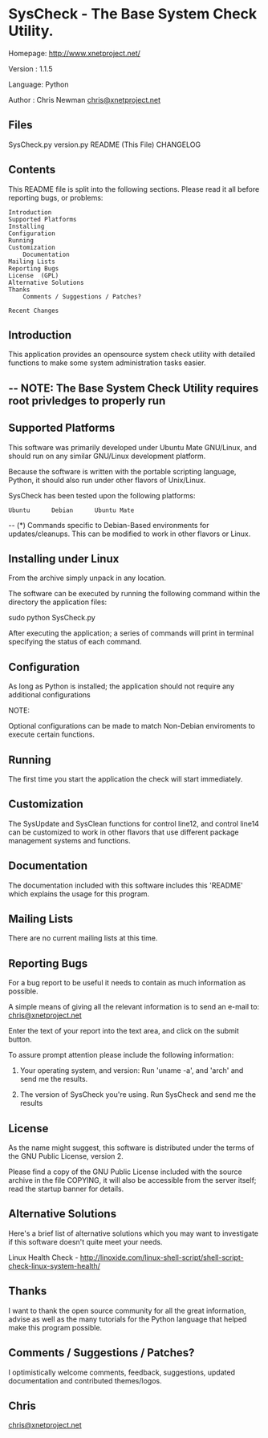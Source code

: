 
SysCheck - The Base System Check Utility.
=========================================

Homepage: http://www.xnetproject.net/

Version : 1.1.5

Language: Python

Author  : Chris Newman <chris@xnetproject.net>

Files
-----

SysCheck.py
version.py
README (This File)
CHANGELOG

Contents
--------

   This README file is split into the following sections.
 Please read it all before reporting bugs, or problems:

	Introduction
	Supported Platforms
	Installing
	Configuration
	Running
	Customization
        Documentation   
	Mailing Lists
	Reporting Bugs
	License  (GPL)
	Alternative Solutions
	Thanks
        Comments / Suggestions / Patches?

	Recent Changes


Introduction
------------

  This application provides an opensource system check utility with detailed
functions to make some system administration tasks easier.


--
 NOTE: The Base System Check Utility requires root privledges to properly run
-


Supported Platforms
-------------------

  This software was primarily developed under Ubuntu Mate GNU/Linux, and 
 should run on any similar GNU/Linux development platform.

  Because the software is written with the portable scripting
 language, Python, it should also run under other flavors of Unix/Linux.

  SysCheck has been tested upon the following platforms:

	Ubuntu  	Debian		Ubuntu Mate		


 
   --
  (*) Commands specific to Debian-Based environments for updates/cleanups.
This can be modified to work in other flavors or Linux.



Installing under Linux
---------------------

  From the archive simply unpack in any location.

  The software can be executed by running the following command within the
directory the application files:

sudo python SysCheck.py

  After executing the application; a series of commands will print in 
terminal specifying the status of each command.


Configuration
-------------

  As long as Python is installed; the application should not require any
additional configurations

NOTE:

  Optional configurations can be made to match Non-Debian enviroments to
execute certain functions.


Running
-------

  The first time you start the application the check will start 
immediately.


Customization
-------------

  The SysUpdate and SysClean functions for control line12, and control
line14 can be customized to work in other flavors that use different package
management systems and functions.


Documentation
-------------

  The documentation included with this software includes this
 'README' which explains the usage for this program.


Mailing Lists
-------------

  There are no current mailing lists at this time.


Reporting Bugs
--------------

  For a bug report to be useful it needs to contain as
 much information as possible.

  A simple means of giving all the relevant information is
 to send an e-mail to: chris@xnetproject.net
 
	
  Enter the text of your report into the text area, and click
 on the submit button.
  
  To assure prompt attention please include the
 following information:

   1. Your operating system, and version:
	Run 'uname -a', and 'arch' and send me the results.

   2. The version of SysCheck you're using.
	Run SysCheck and send me the results


License
-------

  As the name might suggest, this software is distributed under 
 the terms of the GNU Public License, version 2.

  Please find a copy of the GNU Public License included with the
 source archive in the file COPYING, it will also be accessible
 from the server itself; read the startup banner for details.


Alternative Solutions
---------------------

  Here's a brief list of alternative solutions which
 you may want to investigate if this software doesn't
 quite meet your needs.


   Linux Health Check - http://linoxide.com/linux-shell-script/shell-script-check-linux-system-health/



Thanks
------

  I want to thank the open source community for all the great information,
advise as well as the many tutorials for the Python language that helped 
make this program possible.


Comments / Suggestions / Patches?
---------------------------------

  I optimistically welcome comments, feedback, suggestions, updated
 documentation and contributed themes/logos.



Chris
---
<chris@xnetproject.net>
